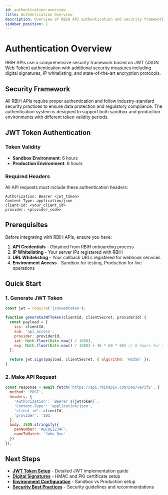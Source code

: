 ```yaml
---
id: authentication-overview
title: Authentication Overview
description: Overview of RBIH API authentication and security framework
sidebar_position: 1
---
```


# Authentication Overview

RBIH APIs use a comprehensive security framework based on JWT (JSON Web Token) authentication with additional security measures including digital signatures, IP whitelisting, and state-of-the-art encryption protocols.

## Security Framework

All RBIH APIs require proper authentication and follow industry-standard security practices to ensure data protection and regulatory compliance. The authentication system is designed to support both sandbox and production environments with different token validity periods.

## JWT Token Authentication

### Token Validity

- **Sandbox Environment**: 6 hours
- **Production Environment**: 6 hours

### Required Headers

All API requests must include these authentication headers:

```http
Authorization: Bearer <jwt_token>
Content-Type: application/json
client-id: <your_client_id>
provider: <provider_code>
```

## Prerequisites

Before integrating with RBIH APIs, ensure you have:

1. **API Credentials** - Obtained from RBIH onboarding process
2. **IP Whitelisting** - Your server IPs registered with RBIH
3. **URL Whitelisting** - Your callback URLs registered for webhook services
4. **Environment Access** - Sandbox for testing, Production for live operations

## Quick Start

### 1. Generate JWT Token

```javascript
const jwt = require('jsonwebtoken');

function generateJWTToken(clientId, clientSecret, providerId) {
  const payload = {
    iss: clientId,
    sub: 'api_access',
    provider: providerId,
    iat: Math.floor(Date.now() / 1000),
    exp: Math.floor(Date.now() / 1000) + (6 * 60 * 60) // 6 hours for sandbox
  };
  
  return jwt.sign(payload, clientSecret, { algorithm: 'HS256' });
}
```

### 2. Make API Request

```javascript
const response = await fetch('https://api.rbihapis.com/pan/verify', {
  method: 'POST',
  headers: {
    'Authorization': `Bearer ${jwtToken}`,
    'Content-Type': 'application/json',
    'client-id': clientId,
    'provider': '101'
  },
  body: JSON.stringify({
    panNumber: 'ABCDE1234F',
    nameToMatch: 'John Doe'
  })
});
```

## Next Steps

- **[JWT Token Setup](./jwt-tokens)** - Detailed JWT implementation guide
- **[Digital Signatures](./digital-signatures)** - HMAC and PKI certificate setup  
- **[Environment Configuration](./environments)** - Sandbox vs Production setup
- **[Security Best Practices](./best-practices)** - Security guidelines and recommendations